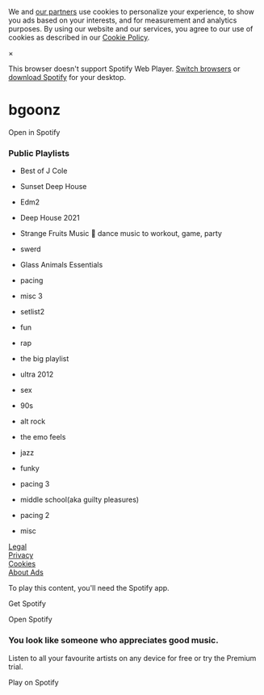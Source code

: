 We and [our partners](https://www.spotify.com/us/legal/cookies-vendor-list/) use cookies to personalize your experience, to show you ads based on your interests, and for measurement and analytics purposes. By using our website and our services, you agree to our use of cookies as described in our [Cookie Policy](https://www.spotify.com/legal/cookies-policy/).

×

This browser doesn't support Spotify Web Player. [Switch browsers](https://support.spotify.com/using_spotify/the_basics/webplayer) or [download Spotify](https://www.spotify.com/download) for your desktop.

<span dir="auto">bgoonz</span>
==============================

<span class="js-action-label">Open in Spotify</span>

### Public Playlists

-   <a href="https://open.spotify.com/playlist/2Rdl6bMAk6qmCGDGiFqzJi" class="cover playlist"></a>

    <span dir="auto">Best of J Cole</span>

-   <a href="https://open.spotify.com/playlist/1aCrEVkpnGdTMWGouixyiA" class="cover playlist"></a>

    <span dir="auto">Sunset Deep House</span>

-   <a href="https://open.spotify.com/playlist/3FlKFqnwCEXVVdTEhcVc9l" class="cover playlist"></a>

    <span dir="auto">Edm2</span>

-   <a href="https://open.spotify.com/playlist/6vDGVr652ztNWKZuHvsFvx" class="cover playlist"></a>

    <span dir="auto">Deep House 2021</span>

-   <a href="https://open.spotify.com/playlist/6xGLprv9fmlMgeAMpW0x51" class="cover playlist"></a>

    <span dir="auto">Strange Fruits Music 🍉 dance music to workout, game, party</span>

-   <a href="https://open.spotify.com/playlist/5xaUZbmF4LdWHjlwNejibO" class="cover playlist"></a>

    <span dir="auto">swerd</span>

-   <a href="https://open.spotify.com/playlist/7k1MeZmsDpQfsXmRzX6jGV" class="cover playlist"></a>

    <span dir="auto">Glass Animals Essentials</span>

-   <a href="https://open.spotify.com/playlist/7cZE9FF9n2kIOpqZy4gnmH" class="cover playlist"></a>

    <span dir="auto">pacing</span>

-   <a href="https://open.spotify.com/playlist/2sSwhRq5NC0DK4WzQT82jk" class="cover playlist"></a>

    <span dir="auto">misc 3</span>

-   <a href="https://open.spotify.com/playlist/2VojZ70yfWaSeVfY2gjwVC" class="cover playlist"></a>

    <span dir="auto">setlist2</span>

-   <a href="https://open.spotify.com/playlist/3ROSuUKeuG7sYB9vIjt9yA" class="cover playlist"></a>

    <span dir="auto">fun</span>

-   <a href="https://open.spotify.com/playlist/0y1NC4qt4B4jIDPdKCCG90" class="cover playlist"></a>

    <span dir="auto">rap</span>

-   <a href="https://open.spotify.com/playlist/1P05zyHoHn66dsXqBt4tQC" class="cover playlist"></a>

    <span dir="auto">the big playlist</span>

-   <a href="https://open.spotify.com/playlist/5CaWIKiQvet5SENGAGUdDX" class="cover playlist"></a>

    <span dir="auto">ultra 2012</span>

-   <a href="https://open.spotify.com/playlist/6KECEoxOvxi6EPM19Lx00E" class="cover playlist"></a>

    <span dir="auto">sex</span>

-   <a href="https://open.spotify.com/playlist/0QE2zXXMO5w2yTzhJSImTj" class="cover playlist"></a>

    <span dir="auto">90s</span>

-   <a href="https://open.spotify.com/playlist/6pHEWLSTw4A3gl28LecH64" class="cover playlist"></a>

    <span dir="auto">alt rock</span>

-   <a href="https://open.spotify.com/playlist/6q6N3kHJa98fZOqCGniGss" class="cover playlist"></a>

    <span dir="auto">the emo feels</span>

-   <a href="https://open.spotify.com/playlist/1RCFYaFsmAWOoSddxzWfpm" class="cover playlist"></a>

    <span dir="auto">jazz</span>

-   <a href="https://open.spotify.com/playlist/0C5qPUg64U8XBERj0YdJnd" class="cover playlist"></a>

    <span dir="auto">funky</span>

-   <a href="https://open.spotify.com/playlist/7zkHjQ4F35krWfuAmDG4R3" class="cover playlist"></a>

    <span dir="auto">pacing 3</span>

-   <a href="https://open.spotify.com/playlist/07Up69ZNAEGMNgoEaeInQI" class="cover playlist"></a>

    <span dir="auto">middle school(aka guilty pleasures)</span>

-   <a href="https://open.spotify.com/playlist/0m2kvr50qry9uYubhaRODh" class="cover playlist"></a>

    <span dir="auto">pacing 2</span>

-   <a href="https://open.spotify.com/playlist/6b1u3fkAXHVN5nArvo6nsu" class="cover playlist"></a>

    <span dir="auto">misc</span>

[Legal](https://www.spotify.com/legal/)  
[Privacy](https://www.spotify.com/legal/privacy-policy/)  
[Cookies](https://www.spotify.com/legal/cookies-policy/)  
[About Ads](https://www.spotify.com/legal/privacy-policy/#s3)

<span id="choice-modal-title" class="modal-title">To play this content, you'll need the Spotify app.</span>

Get Spotify

Open Spotify

### You look like someone who appreciates good music.

Listen to all your favourite artists on any device for free or try the Premium trial.

Play on Spotify
